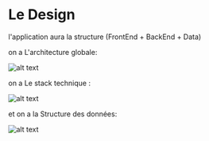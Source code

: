 # Le Design 

l'application aura la structure (FrontEnd + BackEnd + Data) 

on a L'architecture globale:

![alt text](https://github.com/sambaahm/tp-architecture/blob/SI1-BGO/SI1-BGO/projet/pics/architecture.JPG)

on a Le stack technique :

![alt text](https://github.com/sambaahm/tp-architecture/blob/SI1-BGO/SI1-BGO/projet/pics/stacktech.JPG) 

 
et on a la Structure des données:

![alt text](https://github.com/sambaahm/tp-architecture/blob/SI1-BGO/SI1-BGO/projet/pics/model%20donnees.JPG)

